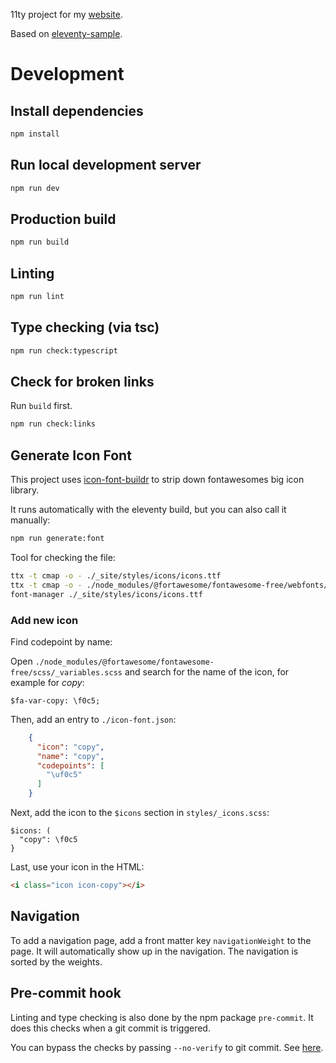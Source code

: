 11ty project for my [website](https://andreas-mausch.de/).

Based on [eleventy-sample](https://github.com/andreas-mausch/eleventy-sample).

# Development

## Install dependencies

```bash
npm install
```

## Run local development server

```bash
npm run dev
```

## Production build

```bash
npm run build
```

## Linting

```bash
npm run lint
```

## Type checking (via tsc)

```bash
npm run check:typescript
```

## Check for broken links

Run `build` first.

```bash
npm run check:links
```

## Generate Icon Font

This project uses [icon-font-buildr](https://github.com/fabiospampinato/icon-font-buildr) to strip down fontawesomes
big icon library.

It runs automatically with the eleventy build, but you can also call it manually:

```bash
npm run generate:font
```

Tool for checking the file:

```bash
ttx -t cmap -o - ./_site/styles/icons/icons.ttf
ttx -t cmap -o - ./node_modules/@fortawesome/fontawesome-free/webfonts/fa-solid-900.ttf
font-manager ./_site/styles/icons/icons.ttf
```

### Add new icon

Find codepoint by name:

Open `./node_modules/@fortawesome/fontawesome-free/scss/_variables.scss` and search for the name of the icon, for example for *copy*:

```
$fa-var-copy: \f0c5;
```

Then, add an entry to `./icon-font.json`:

```json
    {
      "icon": "copy",
      "name": "copy",
      "codepoints": [
        "\uf0c5"
      ]
    }
```

Next, add the icon to the `$icons` section in `styles/_icons.scss`:

```
$icons: (
  "copy": \f0c5
}
```

Last, use your icon in the HTML:

```html
<i class="icon icon-copy"></i>
```

## Navigation

To add a navigation page, add a front matter key `navigationWeight` to the page.
It will automatically show up in the navigation.
The navigation is sorted by the weights.

## Pre-commit hook

Linting and type checking is also done by the npm package `pre-commit`.
It does this checks when a git commit is triggered.

You can bypass the checks by passing `--no-verify` to git commit.
See [here](https://github.com/observing/pre-commit).
